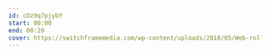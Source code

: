 ```yaml
---
id: cDz9q7pjybY
start: 00:00
end: 00:20
cover: https://switchframemedia.com/wp-content/uploads/2018/05/Web-roll-V2-First-frame0.jpg
---
```

